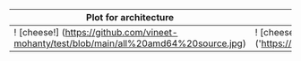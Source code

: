 | Plot for architecture  | zoom in view |
| ------------- | ------------- |
! [cheese!] (https://github.com/vineet-mohanty/test/blob/main/all%20amd64%20source.jpg)| ! [cheese!] ('https://en.wikipedia.org/wiki/Image#/media/File:Image_created_with_a_mobile_phone.png')










